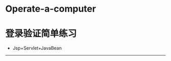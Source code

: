 # Operate-a-computer
登录验证简单练习
======================================================
* Jsp+Servlet+JavaBean
------------------------------------------------------

